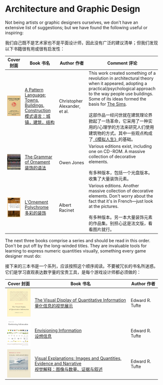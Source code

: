 # Architecture and Graphic Design

Not being artists or graphic designers ourselves, we don't have an extensive list of suggestions; but we have found the following useful or inspiring:

我们自己既不是艺术家也不是平面设计师，因此没有广泛的建议清单；但我们发现以下书籍很有用或很有启发性：

Cover 封面 | Book 书名 | Author 作者 | Comment 评论
:---: | --- | --- | ---
<img src="../../.gitbook/books/a_pattern_language_towns_buildings_construction.jpg" width="100"> | [A Pattern Language: Towns, Buildings, Construction<br>模式语言：城镇，建筑，结构](https://www.amazon.com/dp/0195019199)	 | Christopher Alexander, et al. |  This work created something of a revolution in architectural theory when it appeared, adopting a practical/psychological approach to the way people use buildings. Some of its ideas formed the basis for [The Sims](https://en.wikipedia.org/wiki/The_Sims).<br><br>这部作品一经问世就在建筑理论界掀起了一场革命，它采用了一种实用的/心理学的方法来研究人们使用建筑物的方式。其中一些观点构成了[《模拟人生》](https://en.wikipedia.org/wiki/The_Sims)的基础。 
<img src="../../.gitbook/books/the_grammar_of_ornament.jpg" width="100"> | [The Grammar of Ornament<br>装饰的语法](https://www.amazon.com/dp/0789476460) | Owen Jones | Various editions exist, including one on CD-ROM. A massive collection of decorative elements.<br><br>有多种版本，包括一个光盘版本。收集了大量装饰元素。
<img src="../../.gitbook/books/l'ornement_polychrome.jpg" width="100"> | [L'Ornement Polychrome<br>多彩的装饰](https://www.amazon.com/dp/2329986009) | Albert Racinet |   Various editions. Another massive collection of decorative elements. Don't worry about the fact that it's in French—just look at the pictures.<br><br>有多种版本。另一本大量装饰元素的作品集。别担心这是法文版，看看图片就行。

The next three books comprise a series and should be read in this order. Don't be put off by the long-winded titles. They are invaluable tools for learning to express numeric quantities visually, something every game designer must do:

接下来的三本书是一个系列，应该按照这个顺序阅读。不要被冗长的书名所迷惑。它们是学习直观表达数字量的宝贵工具，是每个游戏设计师都必须做的：

Cover 封面 | Book 书名 | Author 作者
:---: | --- | ---
<img src="../../.gitbook/books/the_visual_display_of_quantitative_information.jpg" width="100"> | [The Visual Display of Quantitative Information<br>量化信息的视觉展示](https://www.amazon.com/dp/0961392142)	 |  Edward R. Tufte 
<img src="../../.gitbook/books/envisioning_information.jpg" width="100"> | [Envisioning Information<br>设想信息](https://www.amazon.com/dp/0961392118) |  Edward R. Tufte
<img src="../../.gitbook/books/visual_explanations_images_and_quantities_evidence_and_narrative.jpg" width="100"> | [Visual Explanations: Images and Quantities, Evidence and Narrative<br>视觉解释：图像与数量、证据与叙述](https://www.amazon.com/dp/0961392126) |  Edward R. Tufte 